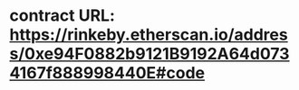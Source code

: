 # contract URL: https://rinkeby.etherscan.io/address/0xe94F0882b9121B9192A64d0734167f888998440E#code
